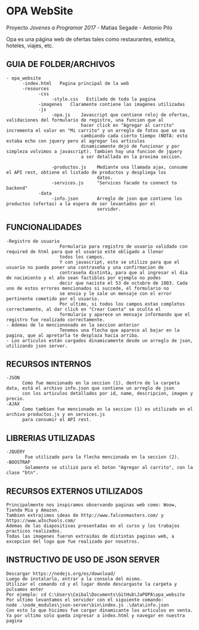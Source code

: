 # OPA WebSite

Proyecto _Jovenes a Programar 2017_ - Matias Segade - Antonio Pilo

Opa es una página web de ofertas tales como restaurantes, estetica, hoteles, viajes, etc.

GUIA DE FOLDER/ARCHIVOS
-----------------------
    - opa_website
          -index.html   Pagina principal de la web
          -resources
                -css
                     -style.css   Estilado de toda la pagina
                -imagenes   Claramente contiene las imagenes utilizadas
                -js
                     -opa.js    Javascript que contiene reloj de ofertas, validaciones del formulario de registro, una funcion que al
                                hacer click en "Agregar al carrito" incrementa el valor en "Mi carrito" y un arreglo de fotos que se va 
                                cambiando cada cierto tiempo (NOTA: esto estaba echo con jquery pero al agregar los articulos
                                dinamicamente dejó de funcionar y por simpleza volvimos a javascript). Tambien hay una funcion de jquery 
                                a ser detallada en la proxima seccion.
        
                     -productos.js    Mediante una llamada ajax, consume el API rest, obtiene el listado de productos y despliega los 
                                      datos.
                     -services.js     "Services facade to connect to backend"
                -data
                     -info.json       Arreglo de json que contiene los productos (ofertas) a la espera de ser levantados por el  
                                      servidor.
                 
FUNCIONALIDADES
---------------
    -Registro de usuario
                        Formulario para registro de usuario validado con required de html para que el usuario esté obligado a llenar 
                        todos los campos.
                        Y con javascript, esto se utilizo para que el usuario no pueda poner una contraseña y una confirmacion de
                        contraseña distinta, para que al ingresar el dia de nacimiento y el año sean factibles por ejemplo no podes
                        decir que naciste el 53 de octubre de 1803. Cada uno de estos errores mencionados si succede, el formulario no
                        se envia y le sale un mensaje con el error pertinente cometido por el usuario.
                        Por ultimo, si todos los campos estan completos correctamente, al dar click en "Crear Cuenta" se oculta el
                        formulario y aparece un mensaje informando que el registro fue realizado correctamente.
    - Ademas de lo menciononado en la seccion anterior
                        Tenemos una flecha que aparece al bajar en la pagina, que al apretarla te desplaza hacia arriba.
    - Los articulos están cargados dinamicamente desde un arreglo de json, utilizando json server.
    
RECURSOS INTERNOS
-----------------
    -JSON 
          Como fue mencionado en la seccion (1), dentro de la carpeta data, está el archivo info.json que contiene un arreglo de json
          con los articulos detallados por id, name, descripcion, imagen y precio.
    -AJAX
          Como tambien fue mencionado en la seccion (1) es utilizado en el archivo productos.js y en services.js
          para consumir el API rest.
          
LIBRERIAS UTILIZADAS
--------------------
    -JQUERY
           Fue utilizado para la flecha mencionada en la seccion (2).
    -BOOSTRAP
           Solamente se utilizó para el boton "Agregar al carrito", con la clase "btn".
           
RECURSOS EXTERNOS UTILIZADOS
----------------------------
    Principalmente nos inspiramos observando paginas web como: Woow, Tienda Mia y Amazon.
    Tambien extrajimos ideas de http://www.falconmasters.com/ y https://www.w3schools.com/
    Ademas de las diapositivas presentadas en el curso y los trabajos practicos realizados.
    Todas las imagenes fueron extraidas de distintas paginas web, a excepcion del logo que fue realizado por nosotros.
    
INSTRUCTIVO DE USO DE JSON SERVER
---------------------------------
    Descargar https://nodejs.org/es/download/
    Luego de instalarlo, entrar a la consola del mismo.
    Utilizar el comando cd y el lugar donde descargaste la carpeta y pulsamos enter
    Por ejemplo: cd C:\Users\Ceibal\Documents\GitHub\JaPOPA\opa_website
    Por ultimo levantamos el servidor con el siguiente comando:
    node .\node_modules\json-server\bin\index.js .\data\info.json
    Con esto lo que hicimos fue cargar dinamicante los articulos en venta.
    Ya por ultimo solo queda ingresar a index.html y navegar en nuestra pagina
                                
                        
                        
                        
 
        
